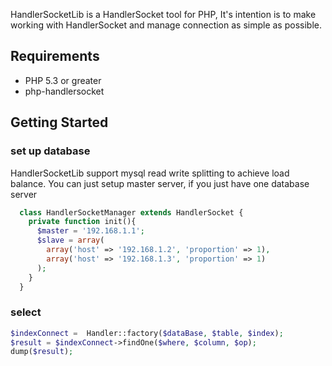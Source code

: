 HandlerSocketLib is a HandlerSocket tool for PHP, It's intention is to make working with HandlerSocket and manage connection as simple as possible.

Requirements
-------

- PHP 5.3 or greater
- php-handlersocket

Getting Started
------------

### set up database

HandlerSocketLib support mysql read write splitting to achieve load balance. You can just setup master server, if you just have one database server
```php
  class HandlerSocketManager extends HandlerSocket { 
    private function init(){
      $master = '192.168.1.1';
      $slave = array(
        array('host' => '192.168.1.2', 'proportion' => 1),
        array('host' => '192.168.1.3', 'proportion' => 1)
      );
    }
  }
```

### select

```php
$indexConnect =  Handler::factory($dataBase, $table, $index);
$result = $indexConnect->findOne($where, $column, $op);
dump($result);
```
